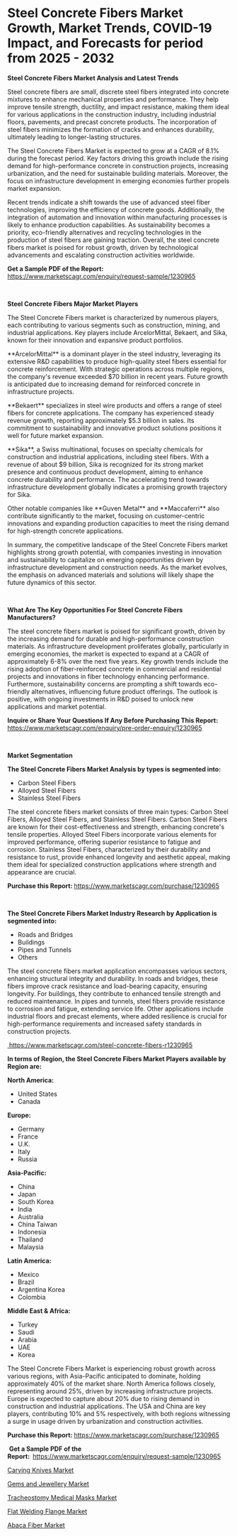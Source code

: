 <p><h1>Steel Concrete Fibers Market Growth, Market Trends, COVID-19 Impact, and Forecasts for period from 2025 - 2032</h1></p><p><strong>Steel Concrete Fibers Market Analysis and Latest Trends</strong></p>
<p><p>Steel concrete fibers are small, discrete steel fibers integrated into concrete mixtures to enhance mechanical properties and performance. They help improve tensile strength, ductility, and impact resistance, making them ideal for various applications in the construction industry, including industrial floors, pavements, and precast concrete products. The incorporation of steel fibers minimizes the formation of cracks and enhances durability, ultimately leading to longer-lasting structures.</p><p>The Steel Concrete Fibers Market is expected to grow at a CAGR of 8.1% during the forecast period. Key factors driving this growth include the rising demand for high-performance concrete in construction projects, increasing urbanization, and the need for sustainable building materials. Moreover, the focus on infrastructure development in emerging economies further propels market expansion. </p><p>Recent trends indicate a shift towards the use of advanced steel fiber technologies, improving the efficiency of concrete goods. Additionally, the integration of automation and innovation within manufacturing processes is likely to enhance production capabilities. As sustainability becomes a priority, eco-friendly alternatives and recycling technologies in the production of steel fibers are gaining traction. Overall, the steel concrete fibers market is poised for robust growth, driven by technological advancements and escalating construction activities worldwide.</p></p>
<p><strong>Get a Sample PDF of the Report:&nbsp;</strong> <a href="https://www.marketscagr.com/enquiry/request-sample/1230965?utm_campaign=1901&utm_medium=2&utm_source=Github&utm_content=ia&utm_term=30012025&utm_id=steel-concrete-fibers">https://www.marketscagr.com/enquiry/request-sample/1230965</a></p>
<p>&nbsp;</p>
<p><strong>Steel Concrete Fibers Major Market Players</strong></p>
<p><p>The Steel Concrete Fibers market is characterized by numerous players, each contributing to various segments such as construction, mining, and industrial applications. Key players include ArcelorMittal, Bekaert, and Sika, known for their innovation and expansive product portfolios.</p><p>**ArcelorMittal** is a dominant player in the steel industry, leveraging its extensive R&D capabilities to produce high-quality steel fibers essential for concrete reinforcement. With strategic operations across multiple regions, the company's revenue exceeded $70 billion in recent years. Future growth is anticipated due to increasing demand for reinforced concrete in infrastructure projects.</p><p>**Bekaert** specializes in steel wire products and offers a range of steel fibers for concrete applications. The company has experienced steady revenue growth, reporting approximately $5.3 billion in sales. Its commitment to sustainability and innovative product solutions positions it well for future market expansion.</p><p>**Sika**, a Swiss multinational, focuses on specialty chemicals for construction and industrial applications, including steel fibers. With a revenue of about $9 billion, Sika is recognized for its strong market presence and continuous product development, aiming to enhance concrete durability and performance. The accelerating trend towards infrastructure development globally indicates a promising growth trajectory for Sika.</p><p>Other notable companies like **Guven Metal** and **Maccaferri** also contribute significantly to the market, focusing on customer-centric innovations and expanding production capacities to meet the rising demand for high-strength concrete applications.</p><p>In summary, the competitive landscape of the Steel Concrete Fibers market highlights strong growth potential, with companies investing in innovation and sustainability to capitalize on emerging opportunities driven by infrastructure development and construction needs. As the market evolves, the emphasis on advanced materials and solutions will likely shape the future dynamics of this sector.</p></p>
<p>&nbsp;</p>
<p><strong>What Are The Key Opportunities For Steel Concrete Fibers Manufacturers?</strong></p>
<p><p>The steel concrete fibers market is poised for significant growth, driven by the increasing demand for durable and high-performance construction materials. As infrastructure development proliferates globally, particularly in emerging economies, the market is expected to expand at a CAGR of approximately 6-8% over the next five years. Key growth trends include the rising adoption of fiber-reinforced concrete in commercial and residential projects and innovations in fiber technology enhancing performance. Furthermore, sustainability concerns are prompting a shift towards eco-friendly alternatives, influencing future product offerings. The outlook is positive, with ongoing investments in R&D poised to unlock new applications and market potential.</p></p>
<p><strong>Inquire or Share Your Questions If Any Before Purchasing This Report:</strong> <a href="https://www.marketscagr.com/enquiry/pre-order-enquiry/1230965?utm_campaign=1901&utm_medium=2&utm_source=Github&utm_content=ia&utm_term=30012025&utm_id=steel-concrete-fibers">https://www.marketscagr.com/enquiry/pre-order-enquiry/1230965</a></p>
<p>&nbsp;</p>
<p><strong>Market Segmentation</strong></p>
<p><strong>The Steel Concrete Fibers Market Analysis by types is segmented into:</strong></p>
<p><ul><li>Carbon Steel Fibers</li><li>Alloyed Steel Fibers</li><li>Stainless Steel Fibers</li></ul></p>
<p><p>The steel concrete fibers market consists of three main types: Carbon Steel Fibers, Alloyed Steel Fibers, and Stainless Steel Fibers. Carbon Steel Fibers are known for their cost-effectiveness and strength, enhancing concrete's tensile properties. Alloyed Steel Fibers incorporate various elements for improved performance, offering superior resistance to fatigue and corrosion. Stainless Steel Fibers, characterized by their durability and resistance to rust, provide enhanced longevity and aesthetic appeal, making them ideal for specialized construction applications where strength and appearance are crucial.</p></p>
<p><strong>Purchase this Report:&nbsp;</strong><a href="https://www.marketscagr.com/purchase/1230965?utm_campaign=1901&utm_medium=2&utm_source=Github&utm_content=ia&utm_term=30012025&utm_id=steel-concrete-fibers">https://www.marketscagr.com/purchase/1230965</a></p>
<p>&nbsp;</p>
<p><strong>The Steel Concrete Fibers Market Industry Research by Application is segmented into:</strong></p>
<p><ul><li>Roads and Bridges</li><li>Buildings</li><li>Pipes and Tunnels</li><li>Others</li></ul></p>
<p><p>The steel concrete fibers market application encompasses various sectors, enhancing structural integrity and durability. In roads and bridges, these fibers improve crack resistance and load-bearing capacity, ensuring longevity. For buildings, they contribute to enhanced tensile strength and reduced maintenance. In pipes and tunnels, steel fibers provide resistance to corrosion and fatigue, extending service life. Other applications include industrial floors and precast elements, where added resilience is crucial for high-performance requirements and increased safety standards in construction projects.</p></p>
<p><a href="https://www.marketscagr.com/steel-concrete-fibers-r1230965?utm_campaign=1901&utm_medium=2&utm_source=Github&utm_content=ia&utm_term=30012025&utm_id=steel-concrete-fibers">&nbsp;https://www.marketscagr.com/steel-concrete-fibers-r1230965</a></p>
<p><strong>In terms of Region, the Steel Concrete Fibers Market Players available by Region are:</strong></p>
<p>
    <p> <strong> North America: </strong>
        <ul>
            <li>United States</li>
            <li>Canada</li>
        </ul>
        </p> 
    <p> <strong> Europe: </strong>
        <ul>
            <li>Germany</li>
            <li>France</li>
            <li>U.K.</li>
            <li>Italy</li>
            <li>Russia</li>
        </ul>
        </p> 
    <p> <strong> Asia-Pacific: </strong>
        <ul>
            <li>China</li>
            <li>Japan</li>
            <li>South Korea</li>
            <li>India</li>
            <li>Australia</li>
            <li>China Taiwan</li>
            <li>Indonesia</li>
            <li>Thailand</li>
            <li>Malaysia</li>
        </ul>
        </p> 
    <p> <strong> Latin America: </strong>
        <ul>
            <li>Mexico</li>
            <li>Brazil</li>
            <li>Argentina Korea</li>
            <li>Colombia</li>
        </ul>
        </p> 
    <p> <strong> Middle East & Africa: </strong>
        <ul>
            <li>Turkey</li>
            <li>Saudi</li>
            <li>Arabia</li>
            <li>UAE</li>
            <li>Korea</li>
        </ul>
    </p>
    </p>
<p><p>The Steel Concrete Fibers Market is experiencing robust growth across various regions, with Asia-Pacific anticipated to dominate, holding approximately 40% of the market share. North America follows closely, representing around 25%, driven by increasing infrastructure projects. Europe is expected to capture about 20% due to rising demand in construction and industrial applications. The USA and China are key players, contributing 10% and 5% respectively, with both regions witnessing a surge in usage driven by urbanization and construction activities.</p></p>
<p><strong>Purchase this Report: </strong><a href="https://www.marketscagr.com/purchase/1230965?utm_campaign=1901&utm_medium=2&utm_source=Github&utm_content=ia&utm_term=30012025&utm_id=steel-concrete-fibers">https://www.marketscagr.com/purchase/1230965</a></p>
<p>&nbsp;<strong>Get a Sample PDF of the Report:&nbsp;&nbsp;</strong><a href="https://www.marketscagr.com/enquiry/request-sample/1230965?utm_campaign=1901&utm_medium=2&utm_source=Github&utm_content=ia&utm_term=30012025&utm_id=steel-concrete-fibers">https://www.marketscagr.com/enquiry/request-sample/1230965</a></p>
<p><strong></strong></p>
<p><p><a href="https://www.linkedin.com/pulse/global-carving-knives-market-size-2025-2032-insights-sales-wwg0f?utm_campaign=1901&utm_medium=2&utm_source=Github&utm_content=ia&utm_term=30012025&utm_id=steel-concrete-fibers">Carving Knives Market</a></p><p><a href="https://github.com/djembashote/Market-Research-Report-List-1/blob/main/gems-and-jewellery-market.md?utm_campaign=1901&utm_medium=2&utm_source=Github&utm_content=ia&utm_term=30012025&utm_id=steel-concrete-fibers">Gems and Jewellery Market</a></p><p><a href="https://www.linkedin.com/pulse/tracheostomy-medical-masks-market-forecast-report-highlights-kfoee?utm_campaign=1901&utm_medium=2&utm_source=Github&utm_content=ia&utm_term=30012025&utm_id=steel-concrete-fibers">Tracheostomy Medical Masks Market</a></p><p><a href="https://www.linkedin.com/pulse/flat-welding-flange-market-outlook-anticipated-growth-sey6f?utm_campaign=1901&utm_medium=2&utm_source=Github&utm_content=ia&utm_term=30012025&utm_id=steel-concrete-fibers">Flat Welding Flange Market</a></p><p><a href="https://github.com/vjorelaclliv/Market-Research-Report-List-1/blob/main/abaca-fiber-market.md?utm_campaign=1901&utm_medium=2&utm_source=Github&utm_content=ia&utm_term=30012025&utm_id=steel-concrete-fibers">Abaca Fiber Market</a></p></p>